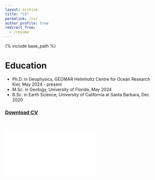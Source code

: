 ```yaml
---
layout: archive
title: "CV"
permalink: /cv/
author_profile: true
redirect_from:
  - /resume
---
```


{% include base_path %}
<!---
{Download the full CV here (https://RanpengLi.github.io/blob/master/files/2024-03-CV.pdf)} 
-->


Education
======
* Ph.D. in Geophysics, GEOMAR Helmholtz Centre for Ocean Research Kiel, May 2024 - present
* M.Sc. in Geology, University of Florida, May 2024
* B.Sc. in Earth Science, University of California at Santa Barbara, Dec 2020

<!---

Publications
======


  <ul>{% for post in site.publications reversed %}
    {% include archive-single-cv.html %}
  {% endfor %}</ul>

  -->

<h3> <a href="../files/Ranpeng_Li_CV_online.pdf" download>Download CV</a> </h3>
<br>
<br>
<embed src="../files/Ranpeng_Li_CV_online.pdf">
  


